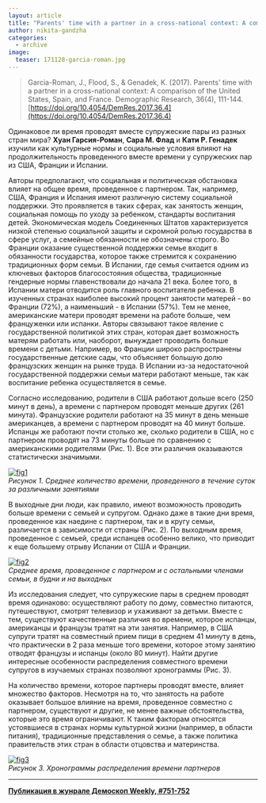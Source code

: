 ```yaml
---
layout: article
title: "Parents' time with a partner in a cross-national context: A comparison of the United States, Spain, and France"
author: nikita-gandzha
categories: 
  - archive
image:
  teaser: 171128-garcia-roman.jpg
---
```


> Garcia-Roman, J., Flood, S., & Genadek, K. (2017). Parents' time with a partner in a cross-national context: A comparison of the United States, Spain, and France. Demographic Research, 36(4), 111-144. [https://doi.org/10.4054/DemRes.2017.36.4](https://doi.org/10.4054/DemRes.2017.36.4)

Одинаковое ли время проводят вместе супружеские пары из разных стран мира? **Хуан Гарсия-Роман**, **Сара М. Флад** и **Кати Р. Генадек** изучили как культурные нормы и социальные условия влияют на продолжительность проведенного вместе времени у супружеских пар из США, Франции и Испании.

Авторы предполагают, что социальная и политическая обстановка влияет на общее время, проведенное с партнером. Так, например, США, Франция и Испания имеют различную систему социальной поддержки. Это проявляется в таких сферах, как занятость женщин, социальная помощь по уходу за ребенком, стандарты воспитания детей. Экономическая модель Соединенных Штатов характеризуется низкой степенью социальной защиты и скромной ролью государства в сфере услуг, а семейные обязанности не обозначены строго. Во Франции оказание существенной поддержки семье входит в обязанности государства, которое также стремится к сохранению традиционных форм семьи. В Испании, где семья считается одним из ключевых факторов благосостояния общества, традиционные гендерные нормы главенствовали до начала 21 века. Более того, в Испании матери отводится роль главного воспитателя ребенка. В изученных странах наиболее высокий процент занятости матерей - во Франции (72%), а наименьший - в Испании (57%). Тем не менее, американские матери проводят времени на работе больше, чем француженки или испанки. Авторы связывают такое явление с государственной политикой этих стран, которая дает возможность матерям работать или, наоборот, вынуждает проводить больше времени с детьми. Например, во Франции широко распространены государственные детские сады, что объясняет большую долю французских женщин на рынке труда. В Испании из-за недостаточной государственной поддержки семьи матери работают меньше, так как воспитание ребенка осуществляется в семье.

Согласно исследованию, родители в США работают дольше всего (250 минут в день), а времени с партнером проводят меньше других (261 минута). Французские родители работают на 35 минут в день меньше американцев, а времени с партнером проводят на 40 минут больше. Испанцы же работают почти столько же, сколько родители в США, но с партнером проводят на 73 минуты больше по сравнению с американскими родителями (Рис. 1). Все эти различия оказываются статистически значимыми.


[![fig1][f1]][f1]  
*Рисунок 1. Среднее количество времени, проведенного в течение суток за различными занятиями*

В выходные дни люди, как правило, имеют возможность проводить больше времени с семьей и супругом. Однако даже в такие дни время, проведенное как наедине с партнером, так и в кругу семьи, различается в зависимости от страны (Рис. 2). По выходным время, проведенное с семьей, среди испанцев особенно велико, что приводит к еще большему отрыву Испании от США и Франции.


[![fig2][f2]][f2]  
*Среднее время, проведенное с партнером и с остальными членами семьи, в будни и на выходных*

Из исследования следует, что супружеские пары в среднем проводят время одинаково: осуществляют работу по дому, совместно питаются, путешествуют, смотрят телевизор и ухаживают за детьми. Вместе с тем, существуют качественные различия во времени, которое испанцы, американцы и французы тратят на эти занятия. Например, в США супруги тратят на совместный прием пищи в среднем 41 минуту в день, что практически в 2 раза меньше того времени, которое этому занятию отводят французы и испанцы (около 80 минут). Найти другие интересные особенности распределения совместного времени супругов в изучаемых странах позволяют хронограммы (Рис. 3).

На количество времени, которое партнеры проводят вместе, влияет множество факторов. Несмотря на то, что занятость на работе оказывает большое влияние на время, проведенное совместно с партнером, существуют и другие, не менее важные обстоятельства, которые это время ограничивают. К таким факторам относятся устоявшиеся в странах нормы культурной жизни (например, в области питания), традиционные представления о семье, а также политика правительств этих стран в области отцовства и материнства.


[![fig3][f3]][f3]  
*Рисунок 3. Хронограммы распределения времени партнеров*


[f1]: /dem-digest/images/2017/751-fig-01.png
[f2]: /dem-digest/images/2017/751-fig-02.png
[f3]: /dem-digest/images/2017/751-fig-03.png

***
**[Публикация в жунрале Демоскоп Weekly, #751-752](http://demoscope.ru/weekly/2017/0751/digest01.php)**  
